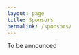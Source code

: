 ```yaml
---
layout: page
title: Sponsors
permalink: /sponsors/
---
```

To be announced
<!-- ## [ServiceNow](https://www.servicenow.com/) -->

<!-- ## [Amazon CodeWhisperer](https://aws.amazon.com/codewhisperer/) -->

<!-- ## [NVIDIA](https://www.nvidia.com/) -->

